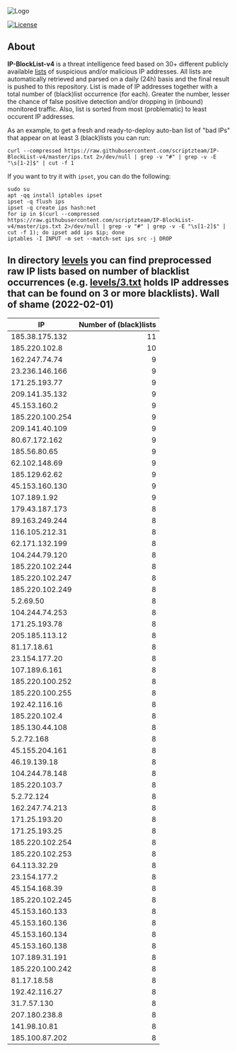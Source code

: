 ![Logo](https://i.imgur.com/PyKLAe7.png)

[![License](https://img.shields.io/badge/license-The_Unlicense-red.svg)](https://unlicense.org/)

About
----

**IP-BlockList-v4** is a threat intelligence feed based on 30+ different publicly available [lists](https://github.com/stamparm/maltrail) of suspicious and/or malicious IP addresses. All lists are automatically retrieved and parsed on a daily (24h) basis and the final result is pushed to this repository. List is made of IP addresses together with a total number of (black)list occurrence (for each). Greater the number, lesser the chance of false positive detection and/or dropping in (inbound) monitored traffic. Also, list is sorted from most (problematic) to least occurent IP addresses.

As an example, to get a fresh and ready-to-deploy auto-ban list of "bad IPs" that appear on at least 3 (black)lists you can run:

```
curl --compressed https://raw.githubusercontent.com/scriptzteam/IP-BlockList-v4/master/ips.txt 2>/dev/null | grep -v "#" | grep -v -E "\s[1-2]$" | cut -f 1
```

If you want to try it with `ipset`, you can do the following:

```
sudo su
apt -qq install iptables ipset
ipset -q flush ips
ipset -q create ips hash:net
for ip in $(curl --compressed https://raw.githubusercontent.com/scriptzteam/IP-BlockList-v4/master/ips.txt 2>/dev/null | grep -v "#" | grep -v -E "\s[1-2]$" | cut -f 1); do ipset add ips $ip; done
iptables -I INPUT -m set --match-set ips src -j DROP
```

In directory [levels](levels) you can find preprocessed raw IP lists based on number of blacklist occurrences (e.g. [levels/3.txt](levels/3.txt) holds IP addresses that can be found on 3 or more blacklists).
Wall of shame (2022-02-01)
----

|IP|Number of (black)lists|
|---|--:|
185.38.175.132|11
185.220.102.8|10
162.247.74.74|9
23.236.146.166|9
171.25.193.77|9
209.141.35.132|9
45.153.160.2|9
185.220.100.254|9
209.141.40.109|9
80.67.172.162|9
185.56.80.65|9
62.102.148.69|9
185.129.62.62|9
45.153.160.130|9
107.189.1.92|9
179.43.187.173|8
89.163.249.244|8
116.105.212.31|8
62.171.132.199|8
104.244.79.120|8
185.220.102.244|8
185.220.102.247|8
185.220.102.249|8
5.2.69.50|8
104.244.74.253|8
171.25.193.78|8
205.185.113.12|8
81.17.18.61|8
23.154.177.20|8
107.189.6.161|8
185.220.100.252|8
185.220.100.255|8
192.42.116.16|8
185.220.102.4|8
185.130.44.108|8
5.2.72.168|8
45.155.204.161|8
46.19.139.18|8
104.244.78.148|8
185.220.103.7|8
5.2.72.124|8
162.247.74.213|8
171.25.193.20|8
171.25.193.25|8
185.220.102.254|8
185.220.102.253|8
64.113.32.29|8
23.154.177.2|8
45.154.168.39|8
185.220.102.245|8
45.153.160.133|8
45.153.160.136|8
45.153.160.134|8
45.153.160.138|8
107.189.31.191|8
185.220.100.242|8
81.17.18.58|8
192.42.116.27|8
31.7.57.130|8
207.180.238.8|8
141.98.10.81|8
185.100.87.202|8
